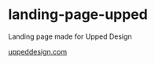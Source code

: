 # landing-page-upped

Landing page made for Upped Design

<a href="https://uppeddesign.com/" target="_blank">uppeddesign.com</a>
